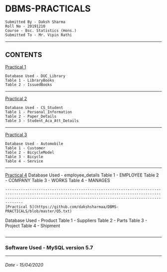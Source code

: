 # DBMS-PRACTICALS
```
Submitted By - Daksh Sharma
Roll No - 20191210
Course - Bsc. Statistics (Hons.)
Submitted To - Mr. Vipin Rathi
```
-------------------------------------------------------------------------------------------------------------------------------------------------------------------------------------------------------------------------
## CONTENTS
[Practical 1](https://github.com/dakshsharmaa/DBMS-PRACTICALS/blob/master/Q1.txt)
```
Database Used - DUC_Library
Table 1 - LibraryBooks
Table 2 - IssuedBooks
```
--------------------------------------------------------------------------------------------------------------------------------------------------------------------------------------------------------------------------
[Practical 2](https://github.com/dakshsharmaa/DBMS-PRACTICALS/blob/master/Q2.txt)
```
Database Used - CS_Student
Table 1 - Personal_Information
Table 2 - Paper_Details
Table 3 - Student_Aca_Att_Details
```
----------------------------------------------------------------------------------------------------------------------------------------------------------------------------------------------------------------------------
[Practical 3](https://github.com/dakshsharmaa/DBMS-PRACTICALS/blob/master/Q3.txt)
```
Database Used - Automobile
Table 1 - Customer
Table 2 - BicycleModel
Table 3 - Bicycle
Table 4 - Service
```
----------------------------------------------------------------------------------------------------------------------------------------------------------------------------------------------------------------------------
[Practical 4](https://github.com/dakshsharmaa/DBMS-PRACTICALS/blob/master/Q4.txt)
Database Used - employee_details
Table 1 - EMPLOYEE
Table 2 - COMPANY
Table 3 - WORKS
Table 4 - MANAGES
```
--------------------------------------------------------------------------------------------------------------------------------------------------------------------------------------------------------------------------
[Practical 5](https://github.com/dakshsharmaa/DBMS-PRACTICALS/blob/master/Q5.txt)
```
Database Used - Product
Table 1 - Suppliers
Table 2 - Parts
Table 3 - Project
Table 4 - Shipment
```
```
----------------------------------------------------------------------------------------------------------------------------------------------------------------------------------------------------------
### Software Used - MySQL version 5.7
---------------------------------------------------------------------------------------------------------------------------------------------------------------------------------------------------------------------
###### Date - 15/04/2020

